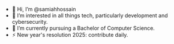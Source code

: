 - 👋 Hi, I’m @samiahhossain
- 👀 I’m interested in all things tech, particularly development and cybersecurity.
- 🌱 I’m currently pursuing a Bachelor of Computer Science.
- ⚡ New year's resolution 2025: contribute daily.
<!---
- 💞️ I’m looking to collaborate on ...
- 📫 How to reach me ...
- 😄 Pronouns: ...
- ⚡ Fun fact: ...
--->

<!---
samiahhossain/samiahhossain is a ✨ special ✨ repository because its `README.md` (this file) appears on your GitHub profile.
You can click the Preview link to take a look at your changes.
--->
